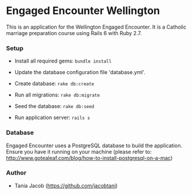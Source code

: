 # Engaged Encounter Wellington
This is an application for the Wellington Engaged Encounter. It is a Catholic marriage preparation course using Rails 6 with Ruby 2.7.

### Setup

* Install all required gems: ```bundle install```

* Update the database configuration file 'database.yml'.

* Create database: ```rake db:create```

* Run all migrations: ```rake db:migrate```

* Seed the database: ```rake db:seed```

* Run application server: ```rails s```

### Database

Engaged Encounter uses a PostgreSQL database to build the application. Ensure you have it running on your machine (please refer to: http://www.gotealeaf.com/blog/how-to-install-postgresql-on-a-mac)

### Author

* Tania Jacob (https://github.com/jacobtani)
